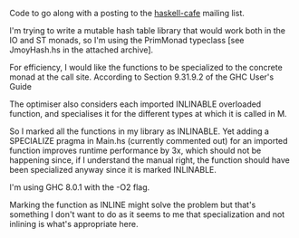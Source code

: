 Code to go along with a posting to the [haskell-cafe](https://mail.haskell.org/pipermail/haskell-cafe/2016-June/124193.html) mailing list.

I'm trying to write a mutable hash table library that would work both in the IO and ST monads, so I'm using the PrimMonad typeclass [see JmoyHash.hs  in the attached archive].

For efficiency, I would like the functions to be specialized to the concrete monad at the call site. According to Section 9.31.9.2 of the GHC User's Guide

The optimiser also considers each imported INLINABLE overloaded function, and specialises it for the different types at which it is called in M.

So I marked all the functions in my library as INLINABLE. Yet adding a SPECIALIZE pragma in Main.hs (currently commented out) for an imported function improves runtime performance by 3x, which should not be happening since, if I understand the manual right, the function should have been specialized anyway since it is marked INLINABLE.

I'm using GHC 8.0.1 with the -O2 flag.

Marking the function as INLINE might solve the problem but that's something I don't want to do as it seems to me that specialization and not inlining is what's appropriate here.

